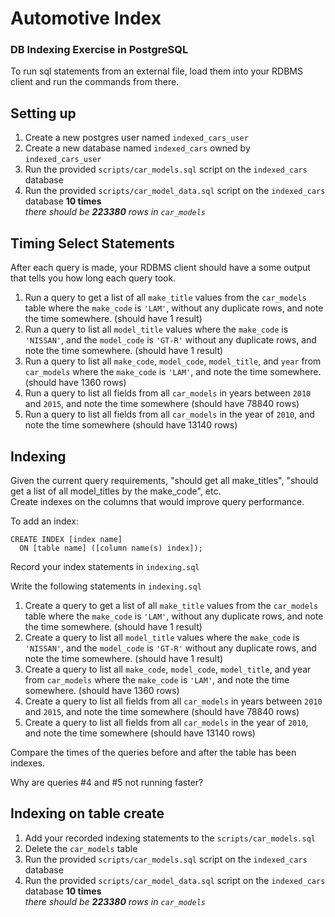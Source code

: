 # Automotive Index

### DB Indexing Exercise in PostgreSQL

To run sql statements from an external file, load them into your RDBMS client and run the commands from there.

## Setting up

1. Create a new postgres user named `indexed_cars_user`
1. Create a new database named `indexed_cars` owned by `indexed_cars_user`
1. Run the provided `scripts/car_models.sql` script on the `indexed_cars` database
1. Run the provided `scripts/car_model_data.sql` script on the `indexed_cars` database **10 times**  
   _there should be **223380** rows in `car_models`_

## Timing Select Statements

After each query is made, your RDBMS client should have a some output that tells you how long each query took.

1. Run a query to get a list of all `make_title` values from the `car_models` table where the `make_code` is `'LAM'`, without any duplicate rows, and note the time somewhere. (should have 1 result)
1. Run a query to list all `model_title` values where the `make_code` is `'NISSAN'`, and the `model_code` is `'GT-R'` without any duplicate rows, and note the time somewhere. (should have 1 result)
1. Run a query to list all `make_code`, `model_code`, `model_title`, and `year` from `car_models` where the `make_code` is `'LAM'`, and note the time somewhere. (should have 1360 rows)
1. Run a query to list all fields from all `car_models` in years between `2010` and `2015`, and note the time somewhere (should have 78840 rows)
1. Run a query to list all fields from all `car_models` in the year of `2010`, and note the time somewhere (should have 13140 rows)

## Indexing

Given the current query requirements, "should get all make_titles", "should get a list of all model_titles by the make_code", etc.  
Create indexes on the columns that would improve query performance.

To add an index:

```
CREATE INDEX [index name]
  ON [table name] ([column name(s) index]);
```

Record your index statements in `indexing.sql`

Write the following statements in `indexing.sql`

1. Create a query to get a list of all `make_title` values from the `car_models` table where the `make_code` is `'LAM'`, without any duplicate rows, and note the time somewhere. (should have 1 result)
1. Create a query to list all `model_title` values where the `make_code` is `'NISSAN'`, and the `model_code` is `'GT-R'` without any duplicate rows, and note the time somewhere. (should have 1 result)
1. Create a query to list all `make_code`, `model_code`, `model_title`, and year from `car_models` where the `make_code` is `'LAM'`, and note the time somewhere. (should have 1360 rows)
1. Create a query to list all fields from all `car_models` in years between `2010` and `2015`, and note the time somewhere (should have 78840 rows)
1. Create a query to list all fields from all `car_models` in the year of `2010`, and note the time somewhere (should have 13140 rows)

Compare the times of the queries before and after the table has been indexes.  

Why are queries #4 and #5 not running faster?

## Indexing on table create

1. Add your recorded indexing statements to the `scripts/car_models.sql`
1. Delete the `car_models` table
1. Run the provided `scripts/car_models.sql` script on the `indexed_cars` database
1. Run the provided `scripts/car_model_data.sql` script on the `indexed_cars` database **10 times**  
   _there should be **223380** rows in `car_models`_
